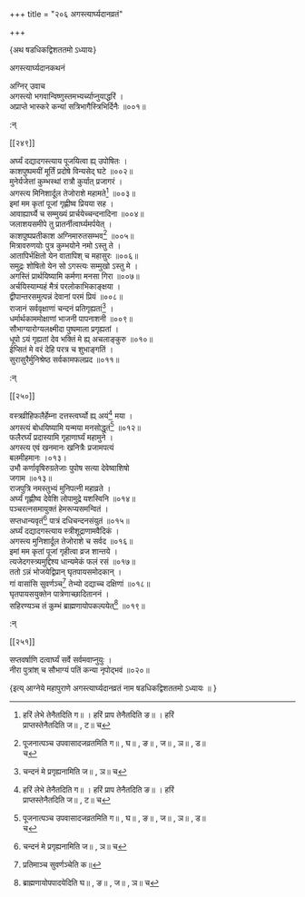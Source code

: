 +++
title = "२०६ अगस्त्यार्घ्यदानव्रतं"

+++

\{अथ षडधिकद्विशततमो ऽध्यायः\}

अगस्त्यार्घ्यदानकथनं  
    
अग्निर् उवाच  
अगस्त्यो भगवान्विष्णुस्तमभ्यर्च्याप्नुयाद्धरिं ।  
अप्राप्ते भास्करे कन्यां सत्रिभागैस्त्रिभिर्दिनैः ॥००१॥  
    
:न्  
    
[^१]: हरिं लेभे तेनैतदिति ग॥ । हरिं प्राप तेनैतदिति ङ॥ । हरिं  
प्राप्तस्तेनैतदिति ज॥ , ट॥ च  
[^२]: पूजनात्पञ्च उपवासादजव्रतमिति ग॥ , घ॥ , ङ॥ , ज॥ , ञ॥ , ड॥  
च  

[[२४९]]
    
अर्घ्यं दद्यादगस्त्याय पूजयित्वा ह्य् उपोषितः ।  
काशपुष्पमयीं मूर्तिं प्रदोषे विन्यसेद् घटे   ॥००२॥  
मुनेर्यजेत्तां कुम्भस्थां रात्रौ कुर्यात् प्रजागरं   ।  
अगस्त्य मिनिशार्दूल तेजोराशे महामते[^१] ॥००३॥  
इमां मम कृतां पूजां गृह्णीष्व प्रियया सह   ।  
आवाह्यार्घ्ये च सम्मुख्यं प्रार्चयेच्चन्दनादिना ॥००४॥  
जलाशयसमीपे तु प्रातर्नीत्वार्घ्यमर्पयेत् ।  
काशपुष्पप्रतीकाश अग्निमारुतसम्भव[^२] ॥००५॥  
मित्रावरुणयोः पुत्र कुम्भयोने नमो ऽस्तु ते ।  
आतापिर्भक्षितो येन वातापिश् च महासुरः ॥००६॥  
समुद्रः शोषितो येन सो ऽगस्त्यः सम्मुखो ऽस्तु मे ।  
अगस्तिं प्रार्थयिष्यामि कर्मणा मनसा गिरा ॥००७॥  
अर्चयिस्याम्यहं मैत्रं परलोकाभिकाङ्क्षया ।  
द्वीपान्तरसमुत्पन्नं देवानां परमं प्रियं   ॥००८॥  
राजानं सर्ववृक्षाणां चन्दनं प्रतिगृह्यतां[^३]   ।  
धर्मार्थकाममोक्षाणां भाजनी पापनाशनी   ॥००९॥  
सौभाग्यारोग्यलक्ष्मीदा पुष्पमाला प्रगृह्यतां   ।  
धूपो ऽयं गृह्यतां देव भक्तिं मे ह्य् अचलाङ्कुरु   ॥०१०॥  
ईप्सितं मे वरं देहि परत्र च शुभाङ्गतिं ।  
सुरासुरैर्मुनिश्रेष्ठ सर्वकामफलप्रद ॥०११॥  
    
:न्  
    
[^१]: तेजोराशे महाद्युते इति ग॥ , घ॥ , छ॥ , ज॥ , झ॥ , ञ॥ , ट॥ च ।  
तेजोराशे जगत्पते इति ङ॥  
    
[^२]: वह्निमारुतसम्भवेति झ॥  
    
[^३]: चन्दनं मे प्रगृह्यनामिति ज॥ , ञ॥ च  

[[२५०]]
    
वस्त्रव्रीहिफलैर्हेम्ना दत्तस्त्वर्घ्यो ह्य् अयं[^१] मया ।  
अगस्त्यं बोधयिष्यामि यन्मया मनसोद्धृतं[^२]   ॥०१२॥  
फलैरर्घ्यं प्रदास्यामि गृहाणार्घ्यं महामुने   ।  
अगस्त्य एवं खनमानः खनित्रैः प्रजामपत्यं  
बलमीहमानः ।०१३।  
उभौ कर्णावृषिरुग्रतेजाः पुपोष सत्या देवेष्वाशिषो  
जगाम ॥०१३॥  
राजपुत्रि नमस्तुभ्यं मुनिपत्नी महाव्रते ।  
अर्घ्यं गृह्णीष्व देवेशि लोपामुद्रे यशस्विनि ॥०१४॥  
पञ्चरत्नसमायुक्तं हेमरूप्यसमन्वितं ।  
सप्तधान्यवृतं[^३] पात्रं दधिचन्दनसंयुतं   ॥०१५॥  
अर्घ्यं दद्यादगस्त्याय स्त्रीशूद्राणामवैदिकं   ।  
अगस्त्य मुनिशार्दूल तेजोराशे च सर्वद ॥०१६॥  
इमां मम कृतां पूजां गृहीत्वा व्रज शान्तये   ।  
त्यजेदगस्त्र्यमुद्दिश्य धान्यमेकं फलं रसं ॥०१७॥  
ततो ऽन्नं भोजयेद्विप्रान् घृतपायसमोदकान् ।  
गां वासांसि सुवर्णञ्च[^४] तेभ्यो दद्याच्च दक्षिणां   ॥०१८॥  
घृतपायसयुक्तेन पात्रेणाच्छादिताननं ।  
सहिरण्यञ्च तं कुम्भं ब्राह्मणायोपकल्पयेत्[^५]   ॥०१९॥  
    
:न्  
    
[^१]: दत्तस्त्वर्घ्यो ऽक्षय इति ङ॥  
    
[^२]: मनसेप्सितमिति ग॥ , घ॥ , झ॥ च । मनसेहितमिति ङ॥  
    
[^३]: सप्तधान्ययुतमिति ज॥  
    
[^४]: प्रतिमाञ्च सुवर्णञ्चेति क॥  
    
[^५]: ब्राह्मणायोपपादयेदिति घ॥ , ङ॥ , ज॥ , ञ॥ च  

[[२५१]]
    
सप्तवर्षाणि दत्वार्घ्यं सर्वे सर्वमवाप्नुयुः   ।  
नीरा पुत्रांश् च सौभाग्यं पतिं कन्या नृपोद्भवं   ॥०२०॥  
    
\{इत्य् आग्नेये महापुराणे अगस्त्यार्घ्यदानव्रतं नाम षडधिकद्विशततमो ऽध्यायः ॥  }
    